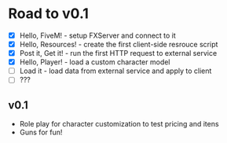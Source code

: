 # Road to v0.1

- [x] Hello, FiveM! - setup FXServer and connect to it
- [x] Hello, Resources! - create the first client-side resrouce script
- [x] Post it, Get it! - run the first HTTP request to external service
- [x] Hello, Player! - load a custom character model
- [ ] Load it - load data from external service and apply to client
- [ ] ???

## v0.1

- Role play for character customization to test pricing and itens
- Guns for fun!
